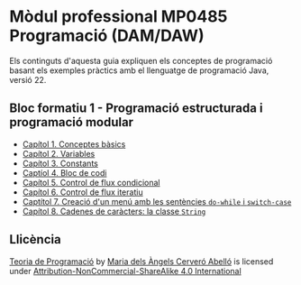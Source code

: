 # Mòdul professional MP0485 Programació (DAM/DAW)

Els continguts d'aquesta guia expliquen els conceptes de programació basant els exemples pràctics amb el llenguatge de programació Java, versió 22.

## Bloc formatiu 1 - Programació estructurada i programació modular
* [Capítol 1. Conceptes bàsics](book/chapter1.md)
* [Capítol 2. Variables](book/chapter2.md)
* [Capítol 3. Constants](book/chapter3.md)
* [Captíol 4. Bloc de codi](book/chapter4.md)
* [Capítol 5. Control de flux condicional](book/chapter5.md)
* [Capítol 6. Control de flux iteratiu](book/chapter6.md)
* [Captítol 7. Creació d'un menú amb les sentències `do-while` i `switch-case`](book/chapter7.md)
* [Capítol 8. Cadenes de caràcters: la classe `String`](book/chapter8.md)


## Llicència
 <p xmlns:cc="http://creativecommons.org/ns#" xmlns:dct="http://purl.org/dc/terms/"><a property="dct:title" rel="cc:attributionURL" href="https://macervero.gitbook.io/teoria-de-programacio/">Teoria de Programació</a> by <a rel="cc:attributionURL dct:creator" property="cc:attributionName" href="https://www.linkedin.com/in/macervero/">Maria dels Àngels Cerveró Abelló</a> is licensed under <a href="http://creativecommons.org/licenses/by-nc-sa/4.0/?ref=chooser-v1" target="_blank" rel="license noopener noreferrer" style="display:inline-block;">Attribution-NonCommercial-ShareAlike 4.0 International<img width="12";style="margin-left:3px;vertical-align:text-bottom;" src="https://mirrors.creativecommons.org/presskit/icons/cc.svg?ref=chooser-v1"><img width="12";style="margin-left:3px;vertical-align:text-bottom;" src="https://mirrors.creativecommons.org/presskit/icons/by.svg?ref=chooser-v1"><img width="12";style="margin-left:3px;vertical-align:text-bottom;" src="https://mirrors.creativecommons.org/presskit/icons/nc.svg?ref=chooser-v1"><img width="12";style="margin-left:3px;vertical-align:text-bottom;" src="https://mirrors.creativecommons.org/presskit/icons/sa.svg?ref=chooser-v1"></a></p> 